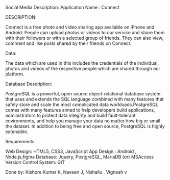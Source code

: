 Social Media Description:
Application Name : Connect 

DESCRIPTION:

Connect is a free photo and video sharing app available on iPhone and Android. People can upload photos or videos to our service and 
share them with their followers or with a selected group of friends. They can also view, comment and like posts shared by their friends on Connect. 

Data:

The data which are used in this includes the credentials of the individual, photos and videos of the respective people which are shared through our platform.

Database Description:

PostgreSQL is a powerful, open source object-relational database system that uses and extends the SQL language combined with many features that safely store and scale the most complicated data workloads.PostgreSQL comes with many features aimed to help developers build applications, administrators to protect data integrity and build fault-tolerant environments, and help you manage your data no matter how big or small the dataset. In addition to being free and open source, PostgreSQL is highly extensible.

Requirements:

Web Design: HTML5, CSS3, JavaScript
App Design : Android , Node.js,figma 
Database: Jquery, PostgreSQL, MariaDB (or) MSAccess
Version Control System: GIT

Done by: Kishore Kumar K, Naveen J, Nishallu , Vignesh v 
